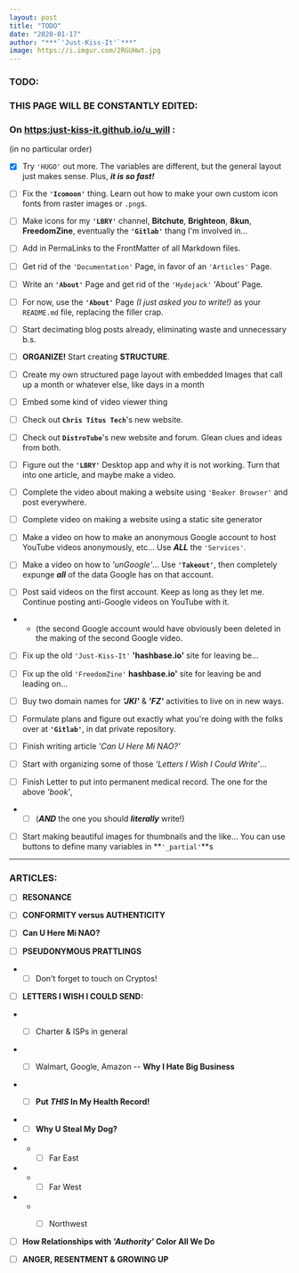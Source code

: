 ```yaml
---
layout: post
title: "TODO"
date: "2020-01-17"
author: "***`'Just-Kiss-It'`***"
image: https://i.imgur.com/2RGUHwt.jpg
---
```


### TODO:

### THIS PAGE WILL BE CONSTANTLY EDITED:

### On [https:just-kiss-it.github.io/u_will](https:just-kiss-it.github.io/u_will) :
(in no particular order)

- [x] Try `'HUGO'` out more. The variables are different, but the general layout just makes sense. Plus, ***it is so fast!***

- [ ] Fix the **`'Icomoon'`** thing. Learn out how to make your own custom icon fonts from raster images or `.png`s.

- [ ] Make icons for my **`'LBRY'`** channel, **Bitchute**, **Brighteon**, **8kun**, **FreedomZine**, eventually the **`'Gitlab'`** thang I'm involved in...

- [ ] Add in PermaLinks to the FrontMatter of all Markdown files.

- [ ] Get rid of the `'Documentation'` Page, in favor of an `'Articles'` Page.

- [ ] Write an **`'About'`** Page and get rid of the `'Hydejack'` 'About' Page.

- [ ] For now, use the **`'About'`** Page *(I just asked you to write!)* as your `README.md` file, replacing the filler crap.

- [ ] Start decimating blog posts already, eliminating waste and unnecessary b.s.

- [ ] **ORGANIZE!** Start creating **STRUCTURE**.

- [ ] Create my own structured page layout with embedded Images that call up a month or whatever else, like days in a month

- [ ] Embed some kind of video viewer thing

- [ ] Check out **`Chris Titus Tech`**'s new website.

- [ ] Check out **`DistroTube`**'s new website and forum. Glean clues and ideas from both.

- [ ] Figure out the **`'LBRY'`** Desktop app and why it is not working. Turn that into one article, and maybe make a video.

- [ ] Complete the video about making a website using `'Beaker Browser'` and post everywhere.

- [ ] Complete video on making a website using a static site generator

- [ ] Make a video on how to make an anonymous Google account to host YouTube videos anonymously, etc... Use ***ALL*** the `'Services'`.

- [ ] Make a video on how to *'unGoogle'*... Use **`'Takeout'`**, then completely expunge ***all*** of the data Google has on that account.

- [ ] Post said videos on the first account. Keep as long as they let me. Continue posting anti-Google videos on YouTube with it.
-   - (the second Google account would have obviously been deleted in the making of the second Google video.

- [ ] Fix up the old `'Just-Kiss-It'` **'hashbase.io'** site for leaving be...

- [ ] Fix up the old `'FreedomZine'` **hashbase.io'** site for leaving be and leading on...

- [ ] Buy two domain names for ***'JKI'*** & ***'FZ'*** activities to live on in new ways.

- [ ] Formulate plans and figure out exactly what you're doing with the folks over at **`'Gitlab'`**, in dat private repository.

- [ ] Finish writing article *'Can U Here Mi NAO?'*

- [ ] Start with organizing some of those *'Letters I Wish I Could Write'*...

- [ ] Finish Letter to put into permanent medical record. The one for the above *'book'*,
-   - [ ] (***AND*** the one you should ***literally*** write!)

- [ ] Start making beautiful images for thumbnails and the like... You can use buttons to define many variables in **`'_partial'`**s

-----

### ARTICLES:

- [ ] **RESONANCE**

- [ ] **CONFORMITY versus AUTHENTICITY**

- [ ] **Can U Here Mi NAO?**

- [ ] **PSEUDONYMOUS PRATTLINGS**

- - [ ] Don't forget to touch on Cryptos!

- [ ] **LETTERS I WISH I COULD SEND:**

- - [ ] Charter & ISPs in general


- - [ ] Walmart, Google, Amazon -- **Why I Hate Big Business**


- - [ ] **Put *THIS* In My Health Record!**


- - [ ] **Why U Steal My Dog?**
- - - [ ] Far East
- - - [ ] Far West
- - - [ ] Northwest


- [ ] **How Relationships with *'Authority'* Color All We Do**


- [ ] **ANGER, RESENTMENT & GROWING UP**
